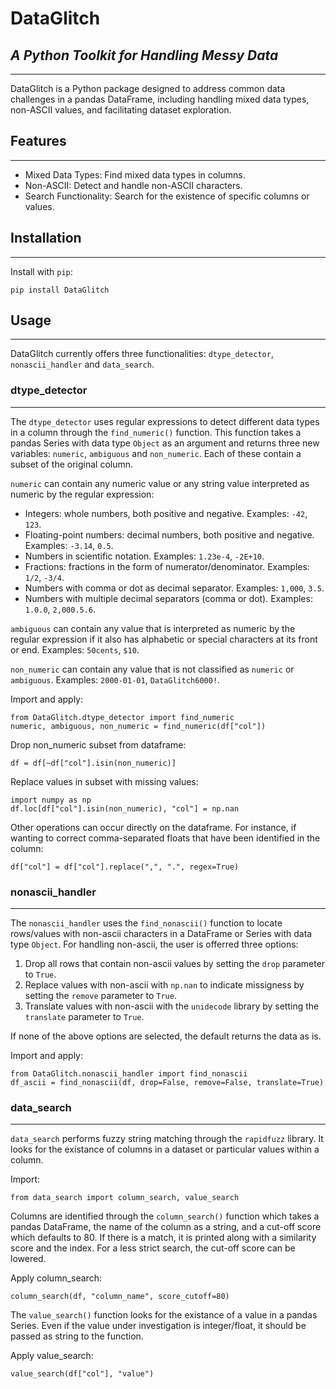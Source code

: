 # DataGlitch
## _A Python Toolkit for Handling Messy Data_
---
DataGlitch is a Python package designed to address common data challenges in a pandas DataFrame, including handling mixed data types, non-ASCII values, and facilitating dataset exploration. 

## Features
---
- Mixed Data Types: Find mixed data types in columns. 
- Non-ASCII: Detect and handle non-ASCII characters.
- Search Functionality: Search for the existence of specific columns or values.

## Installation
---
Install with `pip`:
```
pip install DataGlitch
```
## Usage
---
DataGlitch currently offers three functionalities: `dtype_detector`, `nonascii_handler` and `data_search`. 

### dtype_detector
---
The `dtype_detector` uses regular expressions to detect different data types in a column through the `find_numeric()` function. This function takes a pandas Series with data type `Object` as an argument and returns three new variables: `numeric`, `ambiguous` and `non_numeric`. Each of these contain a subset of the original column.

`numeric` can contain any numeric value or any string value interpreted as numeric by the regular expression:
-	Integers: whole numbers, both positive and negative. Examples: `-42`, `123`. 
-	Floating-point numbers: decimal numbers, both positive and negative. Examples: `-3.14`, `0.5`. 
-	Numbers in scientific notation. Examples: `1.23e-4`, `-2E+10`. 
-	Fractions: fractions in the form of numerator/denominator. Examples: `1/2`, `-3/4`. 
-	Numbers with comma or dot as decimal separator. Examples: `1,000`, `3.5`. 
-	Numbers with multiple decimal separators (comma or dot). Examples: `1.0.0`, `2,000.5.6`.

`ambiguous` can contain any value that is interpreted as numeric by the regular expression if it also has alphabetic or special characters at its front or end. Examples: `50cents`, `$10`.

`non_numeric` can contain any value that is not classified as `numeric` or `ambiguous`. Examples: `2000-01-01`, `DataGlitch6000!`.

Import and apply:
```
from DataGlitch.dtype_detector import find_numeric
numeric, ambiguous, non_numeric = find_numeric(df["col"])
```

Drop non_numeric subset from dataframe:
```
df = df[~df["col"].isin(non_numeric)]
```

Replace values in subset with missing values:
```
import numpy as np
df.loc[df["col"].isin(non_numeric), "col"] = np.nan
```

Other operations can occur directly on the dataframe. For instance, if wanting to correct comma-separated floats that have been identified in the column:
```
df["col"] = df["col"].replace(",", ".", regex=True)
```

### nonascii_handler
---
The `nonascii_handler` uses the `find_nonascii()` function to locate rows/values with non-ascii characters in a DataFrame or Series with data type `Object`. For handling non-ascii, the user is offerred three options:
1. Drop all rows that contain non-ascii values by setting the `drop` parameter to `True`.
2. Replace values with non-ascii with `np.nan` to indicate missigness by setting the `remove` parameter to `True`.
3. Translate values with non-ascii with the `unidecode` library by setting the `translate` parameter to `True`.

If none of the above options are selected, the default returns the data as is.

Import and apply:
```
from DataGlitch.nonascii_handler import find_nonascii
df_ascii = find_nonascii(df, drop=False, remove=False, translate=True)
```

### data_search
---
`data_search` performs fuzzy string matching through the `rapidfuzz` library. It looks for the existance of columns in a dataset or particular values within a column. 

Import:
```
from data_search import column_search, value_search
```

Columns are identified through the `column_search()` function which takes a pandas DataFrame, the name of the column as a string, and a cut-off score which defaults to 80. If there is a match, it is printed along with a similarity score and the index. For a less strict search, the cut-off score can be lowered.

Apply column_search:
```
column_search(df, "column_name", score_cutoff=80)
```

The `value_search()` function looks for the existance of a value in a pandas Series. Even if the value under investigation is integer/float, it should be passed as string to the function.

Apply value_search:
```
value_search(df["col"], "value")
```




